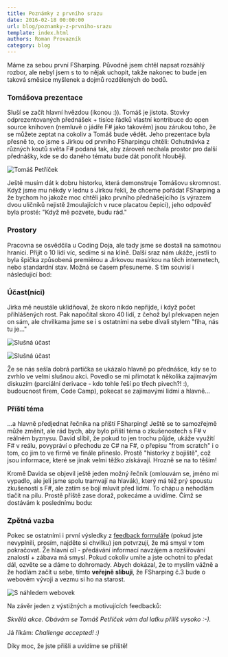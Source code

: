```yaml
---
title: Poznámky z prvního srazu
date: 2016-02-18 00:00:00
url: blog/poznamky-z-prvniho-srazu
template: index.html
authors: Roman Provazník
category: blog
---
```



Máme za sebou první FSharping. Původně jsem chtěl napsat rozsáhlý rozbor, ale nebyl jsem s to to nějak uchopit, takže nakonec to bude jen taková směsice myšlenek a dojmů rozdělených do bodů.

[comment]:#Perex

### Tomášova prezentace

Sluší se začít hlavní hvězdou (ikonou :)). Tomáš je jistota. Stovky odprezentovaných přednášek + tisíce řádků vlastní kontribuce do open source knihoven (nemluvě o jádře F# jako takovém) jsou zárukou toho, že se můžete zeptat na cokoliv a Tomáš bude vědět. Jeho prezentace byla přesně to, co jsme s Jirkou od prvního FSharpingu chtěli: Ochutnávka z různých koutů světa F# podaná tak, aby zároveň nechala prostor pro další přednášky, kde se do daného tématu bude dát ponořit hlouběji.

![Tomáš Petříček](https://res.cloudinary.com/dzoukr/image/upload/c_scale,q_100,w_820/v1455722399/IMG_6841_li3oqb.jpg) 

Ještě musím dát k dobru historku, která demonstruje Tomášovu skromnost. Když jsme mu někdy v lednu s Jirkou řekli, že chceme pořádat FSharping a že bychom ho jakože moc chtěli jako prvního přednášejícího (s výrazem dvou uličníků nejistě žmoulajících v ruce placatou čepici), jeho odpověď byla prosté: "Když mě pozvete, budu rád."

### Prostory

Pracovna se osvědčila u Coding Doja, ale tady jsme se dostali na samotnou hranici. Přijít o 10 lidí víc, sedíme si na klíně. Další sraz nám ukáže, jestli to byla špička způsobená premiérou a Jirkovou masírkou na těch internetech, nebo standardní stav. Možná se časem přesuneme. S tím souvisí i následující bod:

### Účast(níci)

Jirka mě neustále uklidňoval, že skoro nikdo nepřijde, i když počet přihlášených rost. Pak napočítal skoro 40 lidí, z čehož byl překvapen nejen on sám, ale chvilkama jsme se i s ostatními na sebe dívali stylem "fíha, nás tu je..."

![Slušná účast](https://res.cloudinary.com/dzoukr/image/upload/c_scale,q_100,w_820/v1455722838/IMG_6868_chw9ci.jpg) 

![Slušná účast](https://res.cloudinary.com/dzoukr/image/upload/c_scale,q_100,w_820/v1455722419/IMG_6854_hcgmno.jpg) 

Že se nás sešla dobrá partička se ukázalo hlavně po přednášce, kdy se to zvrhlo ve velmi slušnou akci. Povedlo se mi přimotat k několika zajímavým diskuzím (parciální derivace - kdo tohle řeší po třech pivech?! :), budoucnost firem, Code Camp), pokecat se zajímavými lidmi a hlavně...

### Příští téma

...a hlavně předjednat řečníka na příští FSharping! Ještě se to samozřejmě může změnit, ale rád bych, aby bylo příští téma o zkušenostech s F# v reálném byznysu. David slíbil, že pokud to jen trochu půjde, ukáže využití F# v reálu, povypráví o přechodu ze C# na F#, o přepisu "from scratch" i o tom, co jim to ve firmě ve finále přineslo. Prostě "historky z bojiště", což jsou informace, které se jinak velmi těžko získávají. Hrozně se na to těším!

Kromě Davida se objevil ještě jeden možný řečník (omlouvám se, jméno mi vypadlo, ale jeli jsme spolu tramvají na hlavák), který má též prý spoustu zkušeností s F#, ale zatím se bojí mluvit před lidmi. To chápu a nehodlám tlačit na pilu. Prostě příště zase doraž, pokecáme a uvidíme. Čímž se dostávám k poslednímu bodu:

### Zpětná vazba

Pokec se ostatními i první výsledky z [feedback formuláře](http://www.fsharping.cz/feedback) (pokud jste nevyplnili, prosím, najděte si chvilku) jen potvrzují, že má smysl v tom pokračovat. Že hlavní cíl - předávání informací navzájem a rozšiřování znalostí + zábava má smysl. Pokud cokoliv umíte a jste ochotni to předat dál, ozvěte se a dáme to dohromady. Abych dokázal, že to myslím vážně a že hodlám začít u sebe, tímto **veřejně slibuji**, že FSharping č.3 bude o webovém vývoji a vezmu si ho na starost.

![S náhledem webovek](https://res.cloudinary.com/dzoukr/image/upload/c_scale,q_100,w_820/v1455777344/IMG_6890_bvdiq9.jpg) 

Na závěr jeden z výstižných a motivujících feedbacků: 

*Skvělá akce. Obávám se Tomáš Petříček vám dal laťku příliš vysoko :-).*

Já říkám: *Challenge accepted! :)*

Díky moc, že jste přišli a uvidíme se příště!